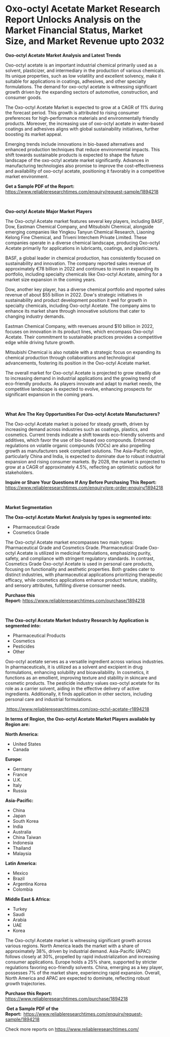 <p><h1>Oxo-octyl Acetate Market Research Report Unlocks Analysis on the Market Financial Status, Market Size, and Market Revenue upto 2032</h1></p><p><strong>Oxo-octyl Acetate Market Analysis and Latest Trends</strong></p>
<p><p>Oxo-octyl acetate is an important industrial chemical primarily used as a solvent, plasticizer, and intermediary in the production of various chemicals. Its unique properties, such as low volatility and excellent solvency, make it suitable for applications in coatings, adhesives, and other specialty formulations. The demand for oxo-octyl acetate is witnessing significant growth driven by the expanding sectors of automotive, construction, and consumer goods.</p><p>The Oxo-octyl Acetate Market is expected to grow at a CAGR of 11% during the forecast period. This growth is attributed to rising consumer preferences for high-performance materials and environmentally friendly products. Moreover, the increasing use of oxo-octyl acetate in water-based coatings and adhesives aligns with global sustainability initiatives, further boosting its market appeal. </p><p>Emerging trends include innovations in bio-based alternatives and enhanced production techniques that reduce environmental impacts. This shift towards sustainable products is expected to shape the future landscape of the oxo-octyl acetate market significantly. Advances in manufacturing technologies also promise to improve the cost-effectiveness and availability of oxo-octyl acetate, positioning it favorably in a competitive market environment.</p></p>
<p><strong>Get a Sample PDF of the Report:&nbsp;</strong> <a href="https://www.reliableresearchtimes.com/enquiry/request-sample/1894218?utm_campaign=2774&utm_medium=2&utm_source=Github&utm_content=ia&utm_term=28032025&utm_id=oxo-octyl-acetate">https://www.reliableresearchtimes.com/enquiry/request-sample/1894218</a></p>
<p>&nbsp;</p>
<p><strong>Oxo-octyl Acetate Major Market Players</strong></p>
<p><p>The Oxo-octyl Acetate market features several key players, including BASF, Dow, Eastman Chemical Company, and Mitsubishi Chemical, alongside emerging companies like Yingkou Tanyun Chemical Research, Liaoning Kelong Fine Chemical, and Triveni Interchem Private Limited. These companies operate in a diverse chemical landscape, producing Oxo-octyl Acetate primarily for applications in lubricants, coatings, and plasticizers.</p><p>BASF, a global leader in chemical production, has consistently focused on sustainability and innovation. The company reported sales revenue of approximately €78 billion in 2022 and continues to invest in expanding its portfolio, including specialty chemicals like Oxo-octyl Acetate, aiming for a market size expansion in the coming years.</p><p>Dow, another key player, has a diverse chemical portfolio and reported sales revenue of about $55 billion in 2022. Dow's strategic initiatives in sustainability and product development position it well for growth in specialty chemicals, including Oxo-octyl Acetate. The company aims to enhance its market share through innovative solutions that cater to changing industry demands.</p><p>Eastman Chemical Company, with revenues around $10 billion in 2022, focuses on innovation in its product lines, which encompass Oxo-octyl Acetate. Their commitment to sustainable practices provides a competitive edge while driving future growth.</p><p>Mitsubishi Chemical is also notable with a strategic focus on expanding its chemical production through collaborations and technological advancements, fostering its position in the Oxo-octyl Acetate market.</p><p>The overall market for Oxo-octyl Acetate is projected to grow steadily due to increasing demand in industrial applications and the growing trend of eco-friendly products. As players innovate and adapt to market needs, the competitive landscape is expected to evolve, enhancing prospects for significant expansion in the coming years.</p></p>
<p>&nbsp;</p>
<p><strong>What Are The Key Opportunities For Oxo-octyl Acetate Manufacturers?</strong></p>
<p><p>The Oxo-octyl Acetate market is poised for steady growth, driven by increasing demand across industries such as coatings, plastics, and cosmetics. Current trends indicate a shift towards eco-friendly solvents and additives, which favor the use of bio-based oxo compounds. Enhanced regulations on volatile organic compounds (VOCs) are also propelling growth as manufacturers seek compliant solutions. The Asia-Pacific region, particularly China and India, is expected to dominate due to robust industrial expansion and rising consumer markets. By 2028, the market is projected to grow at a CAGR of approximately 4.5%, reflecting an optimistic outlook for stakeholders.</p></p>
<p><strong>Inquire or Share Your Questions If Any Before Purchasing This Report:</strong> <a href="https://www.reliableresearchtimes.com/enquiry/pre-order-enquiry/1894218?utm_campaign=2774&utm_medium=2&utm_source=Github&utm_content=ia&utm_term=28032025&utm_id=oxo-octyl-acetate">https://www.reliableresearchtimes.com/enquiry/pre-order-enquiry/1894218</a></p>
<p>&nbsp;</p>
<p><strong>Market Segmentation</strong></p>
<p><strong>The Oxo-octyl Acetate Market Analysis by types is segmented into:</strong></p>
<p><ul><li>Pharmaceutical Grade</li><li>Cosmetics Grade</li></ul></p>
<p><p>The Oxo-octyl Acetate market encompasses two main types: Pharmaceutical Grade and Cosmetics Grade. Pharmaceutical Grade Oxo-octyl Acetate is utilized in medicinal formulations, emphasizing purity, safety, and compliance with stringent regulatory standards. In contrast, Cosmetics Grade Oxo-octyl Acetate is used in personal care products, focusing on functionality and aesthetic properties. Both grades cater to distinct industries, with pharmaceutical applications prioritizing therapeutic efficacy, while cosmetics applications enhance product texture, stability, and sensory attributes, fulfilling diverse consumer needs.</p></p>
<p><strong>Purchase this Report:&nbsp;</strong><a href="https://www.reliableresearchtimes.com/purchase/1894218?utm_campaign=2774&utm_medium=2&utm_source=Github&utm_content=ia&utm_term=28032025&utm_id=oxo-octyl-acetate">https://www.reliableresearchtimes.com/purchase/1894218</a></p>
<p>&nbsp;</p>
<p><strong>The Oxo-octyl Acetate Market Industry Research by Application is segmented into:</strong></p>
<p><ul><li>Pharmaceutical Products</li><li>Cosmetics</li><li>Pesticides</li><li>Other</li></ul></p>
<p><p>Oxo-octyl acetate serves as a versatile ingredient across various industries. In pharmaceuticals, it is utilized as a solvent and excipient in drug formulations, enhancing solubility and bioavailability. In cosmetics, it functions as an emollient, improving texture and stability in skincare and cosmetic products. The pesticide industry values oxo-octyl acetate for its role as a carrier solvent, aiding in the effective delivery of active ingredients. Additionally, it finds application in other sectors, including personal care and industrial formulations.</p></p>
<p><a href="https://www.reliableresearchtimes.com/oxo-octyl-acetate-r1894218?utm_campaign=2774&utm_medium=2&utm_source=Github&utm_content=ia&utm_term=28032025&utm_id=oxo-octyl-acetate">&nbsp;https://www.reliableresearchtimes.com/oxo-octyl-acetate-r1894218</a></p>
<p><strong>In terms of Region, the Oxo-octyl Acetate Market Players available by Region are:</strong></p>
<p>
    <p> <strong> North America: </strong>
        <ul>
            <li>United States</li>
            <li>Canada</li>
        </ul>
        </p> 
    <p> <strong> Europe: </strong>
        <ul>
            <li>Germany</li>
            <li>France</li>
            <li>U.K.</li>
            <li>Italy</li>
            <li>Russia</li>
        </ul>
        </p> 
    <p> <strong> Asia-Pacific: </strong>
        <ul>
            <li>China</li>
            <li>Japan</li>
            <li>South Korea</li>
            <li>India</li>
            <li>Australia</li>
            <li>China Taiwan</li>
            <li>Indonesia</li>
            <li>Thailand</li>
            <li>Malaysia</li>
        </ul>
        </p> 
    <p> <strong> Latin America: </strong>
        <ul>
            <li>Mexico</li>
            <li>Brazil</li>
            <li>Argentina Korea</li>
            <li>Colombia</li>
        </ul>
        </p> 
    <p> <strong> Middle East & Africa: </strong>
        <ul>
            <li>Turkey</li>
            <li>Saudi</li>
            <li>Arabia</li>
            <li>UAE</li>
            <li>Korea</li>
        </ul>
    </p>
    </p>
<p><p>The Oxo-octyl Acetate market is witnessing significant growth across various regions. North America leads the market with a share of approximately 38%, driven by industrial demand. Asia-Pacific (APAC) follows closely at 30%, propelled by rapid industrialization and increasing consumer applications. Europe holds a 25% share, supported by stricter regulations favoring eco-friendly solvents. China, emerging as a key player, possesses 7% of the market share, experiencing rapid expansion. Overall, North America and APAC are expected to dominate, reflecting robust growth trajectories.</p></p>
<p><strong>Purchase this Report: </strong><a href="https://www.reliableresearchtimes.com/purchase/1894218?utm_campaign=2774&utm_medium=2&utm_source=Github&utm_content=ia&utm_term=28032025&utm_id=oxo-octyl-acetate">https://www.reliableresearchtimes.com/purchase/1894218</a></p>
<p>&nbsp;<strong>Get a Sample PDF of the Report:&nbsp;&nbsp;</strong><a href="https://www.reliableresearchtimes.com/enquiry/request-sample/1894218?utm_campaign=2774&utm_medium=2&utm_source=Github&utm_content=ia&utm_term=28032025&utm_id=oxo-octyl-acetate">https://www.reliableresearchtimes.com/enquiry/request-sample/1894218</a></p>
<p><strong></strong></p>
<p>Check more reports on <a href="https://www.reliableresearchtimes.com/?utm_campaign=2774&utm_medium=2&utm_source=Github&utm_content=ia&utm_term=28032025&utm_id=oxo-octyl-acetate">https://www.reliableresearchtimes.com/</a></p>